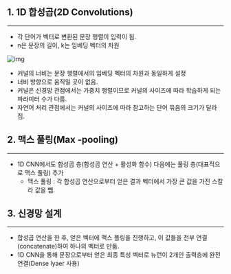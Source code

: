## 1. 1D 합성곱(2D Convolutions)

<hr>

- 각 단어가 벡터로 변환된 문장 행렬이 입력이 됨.
- n은 문장의 길이, k는 임베딩 벡터의 차원

![img](https://wikidocs.net/images/page/80437/sentence_matrix.PNG)

-  커널의 너비는 문장 행렬에서의 임베딩 벡터의 차원과 동일하게 설정
  - 너비 방향으로 움직일 곳이 없음.
- 커널은 신경망 관점에서는 가중치 행렬이므로 커널의 사이즈에 따라 학습하게 되는 파라미터 수가 다름.
- 자연어 처리 관점에서는 커널의 사이즈에 따라 참고하는 단어 묶음의 크기가 달라짐.



## 2. 맥스 풀링(Max -pooling)

<hr>

- 1D CNN에서도 합성곱 층(합성곱 연산 + 활성화 함수) 다음에는 풀링 층(대표적으로 맥스 풀링) 추가
  - 맥스 풀링 : 각 합성곱 연산으로부터 얻은 결과 벡터에서 가장 큰 값을 가진 스칼라 값을 뺌.



## 3. 신경망 설계

<hr>

- 합성곱 연산을 한 후, 얻은 벡터에 맥스 풀링을 진행하고, 이 값들을 전부 연결(concatenate)하여 하나의 벡터로 만듦.
- 1D CNN을 통해 문장으로부터 얻은 최종 특성 벡터로 뉴런이 2개인 출력층에 완전 연결(Dense lyaer 사용)